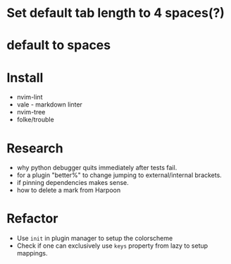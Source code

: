 # Set default tab length to 4 spaces(?)
# default to spaces

# Install 
  - nvim-lint
  - vale - markdown linter
  - nvim-tree
  - folke/trouble


# Research
  - why python debugger quits immediately after tests fail.
  - for a plugin "better%" to change jumping to external/internal brackets.
  - if pinning dependencies makes sense.
  - how to delete a mark from Harpoon

# Refactor
  - Use `init` in plugin manager to setup the colorscheme
  - Check if one can exclusively use `keys` property from lazy to setup mappings.
